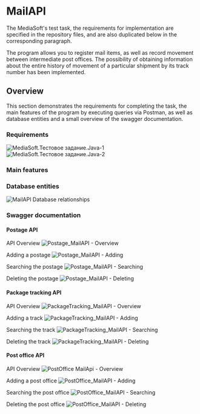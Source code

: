 # MailAPI

The MediaSoft's test task, the requirements for implementation are specified in the repository files, and are also duplicated below in the corresponding paragraph.

The program allows you to register mail items, as well as record movement between intermediate post offices. The possibility of obtaining information about the entire history of movement of a particular shipment by its track number has been implemented.


## Overview
This section demonstrates the requirements for completing the task, the main features of the program by executing queries via Postman, as well as database entities and a small overview of the swagger documentation.


### Requirements
![MediaSoft.Тестовое задание.Java-1](https://github.com/user-attachments/assets/bf89fd58-0306-475f-8ccf-421101ac0306)
![MediaSoft.Тестовое задание.Java-2](https://github.com/user-attachments/assets/ab809baf-f590-4617-aced-3693187f3039)


### Main features


### Database entities
![MailAPI Database relationships](https://github.com/user-attachments/assets/1f0bef04-bb81-478d-8580-ee9e83c65a6b)

### Swagger documentation

#### Postage API
API Overview
![Postage_MailAPI - Overview](https://github.com/user-attachments/assets/5574bad4-33f9-4e53-847c-2dc5c783f7f8)

Adding a postage
![Postage_MailAPI - Adding](https://github.com/user-attachments/assets/32fd9d74-aa5b-4da9-b164-44f8ce81f54e)

Searching the postage
![Postage_MailAPI - Searching](https://github.com/user-attachments/assets/27966939-10b8-48d2-993d-a52e2840043b)

Deleting the postage
![Postage_MailAPI - Deleting](https://github.com/user-attachments/assets/09facffe-1560-45ab-b022-ba4997aa758e)


#### Package tracking API
API Overview
![PackageTracking_MailAPI - Overview](https://github.com/user-attachments/assets/4f1c1abc-8d88-44f0-9607-e73a5b00794d)

Adding a track
![PackageTracking_MailAPI - Adding](https://github.com/user-attachments/assets/aa228977-6bda-46b5-bcbf-d66c8a8dfdf1)

Searching the track
![PackageTracking_MailAPI - Searching](https://github.com/user-attachments/assets/72f9a120-25eb-4807-9f18-70841abe6df1)

Deleting the track
![PackageTracking_MailAPI - Deleting](https://github.com/user-attachments/assets/5c8c80e1-a163-474b-8dd3-ac94d3044041)


#### Post office API
API Overview
![PostOffice MailApi - Overview](https://github.com/user-attachments/assets/c6340a49-2982-4aea-8b2a-abaabd568ea1)

Adding a post office
![PostOffice_MailAPI - Adding](https://github.com/user-attachments/assets/c4db9e2a-4149-4e1a-a635-b6e0b893c154)

Searching the post office
![PostOffice_MailAPI - Searching](https://github.com/user-attachments/assets/e6b43d8a-14c7-43f5-a6fd-21128e9736eb)

Deleting the post office
![PostOffice_MailAPI - Deleting](https://github.com/user-attachments/assets/8f129adb-7fab-415e-af87-2a945f7cf9f4)
